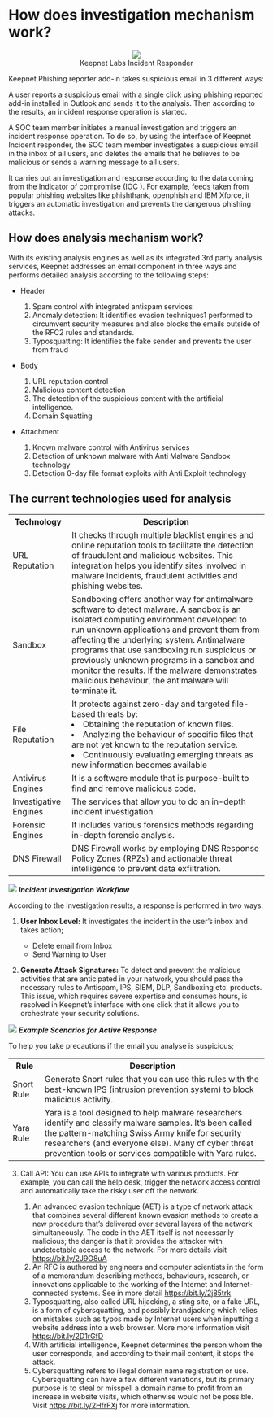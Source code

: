 # How does investigation mechanism work?

<p align="center">
  <img src="https://www.keepnetlabs.com/wp-content/uploads/Ekran-G%C3%B6r%C3%BCnt%C3%BCs%C3%BC-2018-08-02-18-54-54.png"><br>
  Keepnet Labs Incident Responder
</p>

Keepnet Phishing reporter add-in takes suspicious email in 3 different ways:

A user reports a suspicious email with a single click using phishing reported add-in installed in Outlook and sends it to the analysis. Then according to the results, an incident response operation is started.

A SOC team member initiates a manual investigation and triggers an incident response operation. To do so, by using the interface of Keepnet Incident responder, the SOC team member investigates a suspicious email in the inbox of all users,  and deletes the emails that he believes to be malicious or sends a warning message to all users.

It carries out an investigation and response according to the data coming from the Indicator of compromise (IOC ). For example, feeds taken from popular phishing websites like phishthank, openphish and IBM Xforce, it triggers an automatic investigation and prevents the dangerous phishing attacks.

## How does analysis mechanism work?

With its existing analysis engines as well as its integrated 3rd party analysis services, Keepnet addresses an email component in three ways and performs detailed analysis according to the following steps:

* Header

	1. Spam control with integrated antispam services
	2. Anomaly detection: It identifies evasion techniques1 performed to circumvent security measures and also blocks the emails outside of the RFC2 rules and standards.
	3. Typosquatting: It identifies the fake sender and prevents the user from fraud

* Body

	1. URL reputation control
	2. Malicious content detection
	3. The detection of the suspicious content with the artificial intelligence.
	4. Domain Squatting

* Attachment

	1. Known malware control with Antivirus services
	2. Detection of unknown malware with Anti Malware Sandbox technology
	3. Detection 0-day file format exploits with Anti Exploit technology

## The current technologies used for analysis

<table>
  <tbody>
    <tr>
      <th>Technology</th>
      <th align="center">Description</th>
    </tr>
    <tr>
      <td align="left">URL Reputation</td>
      <td align="left">It checks through multiple blacklist engines and online reputation tools to facilitate the detection of fraudulent and malicious websites. This integration helps you identify sites involved in malware incidents, fraudulent activities and phishing websites.</td>
    </tr>
    <tr>
      <td align="left">Sandbox</td>
      <td align="left">Sandboxing offers another way for antimalware software to detect malware. A sandbox is an isolated computing environment developed to run unknown applications and prevent them from affecting the underlying system. Antimalware programs that use sandboxing run suspicious or previously unknown programs in a sandbox and monitor the results. If the malware demonstrates malicious behaviour, the antimalware will terminate it.</td>
    </tr>
    <tr>
      <td align="left">File Reputation</td>
      <td align="left">It protects against zero-day and targeted file-based threats by:
		<li>Obtaining the reputation of known files.</li>
		<li>Analyzing the behaviour of specific files that are not yet known to the reputation service.</li>
		<li>Continuously evaluating emerging threats as new information becomes available</li>
	</td>
    </tr>
    <tr>
      <td align="left">Antivirus Engines</td>
      <td align="left">It is a software module that is purpose-built to find and remove malicious code.</td>
    </tr>
    <tr>
      <td align="left">Investigative Engines</td>
      <td align="left">The services that allow you to do an in-depth incident investigation.</td>
    </tr>
    <tr>
      <td align="left">Forensic Engines</td>
      <td align="left">It includes various forensics methods regarding in-depth forensic analysis.</td>
    </tr>
    <tr>
      <td align="left">DNS Firewall</td>
      <td align="left">DNS Firewall works by employing DNS Response Policy Zones (RPZs) and actionable threat intelligence to prevent data exfiltration.</td>
    </tr>
  </tbody>
</table>

![](https://www.keepnetlabs.com/wp-content/uploads/Incident-Investigation-Workflow.png)
***Incident Investigation Workflow***

According to the investigation results, a response is performed in two ways:

1. **User Inbox Level:** It investigates the incident in the user’s inbox and takes action;
	
	* Delete email from Inbox
	* Send Warning to User

2. **Generate Attack Signatures:** To detect and prevent the malicious activities that are anticipated in your network, you should pass the necessary rules to Antispam, IPS, SIEM, DLP, Sandboxing etc. products. This issue, which requires severe expertise and consumes hours, is resolved in Keepnet’s interface with one click that it allows you to orchestrate your security solutions.

![](https://www.keepnetlabs.com/wp-content/uploads/Example-Scenarios-for-Active-Response-1024x429.png)
***Example Scenarios for Active Response***

To help you take precautions if the email you analyse is suspicious;

<table>
  <tbody>
    <tr>
      <th>Rule</th>
      <th align="center">Description</th>
    </tr>
    <tr>
      <td align="left">Snort Rule</td>
      <td align="left">Generate Snort rules that you can use this rules with the best-known IPS (intrusion prevention system) to block malicious activity.</td>
    </tr>
        <tr>
      <td align="left">Yara Rule</td>
      <td align="left">Yara is a tool designed to help malware researchers identify and classify malware samples. It’s been called the pattern-matching Swiss Army knife for security researchers (and everyone else). Many of cyber threat prevention tools or services compatible with Yara rules.
      </td>
    </tr>
  </tbody>
</table>

3. Call API: You can use APIs to integrate with various products.  For example, you can call the help desk, trigger the network access control and automatically take the risky user off the network.

	1. An advanced evasion technique (AET) is a type of network attack that combines several different known evasion methods to create a new procedure that’s delivered over several layers of the network simultaneously. The code in the AET itself is not necessarily malicious; the danger is that it provides the attacker with undetectable access to the network. For more details visit https://bit.ly/2J9O8uA
	2. An RFC is authored by engineers and computer scientists in the form of a memorandum describing methods, behaviours, research, or innovations applicable to the working of the Internet and Internet-connected systems. See in more detail https://bit.ly/2j85trk
	3. Typosquatting, also called URL hijacking, a sting site, or a fake URL, is a form of cybersquatting, and possibly brandjacking which relies on mistakes such as typos made by Internet users when inputting a website address into a web browser. More more information visit https://bit.ly/2D1rGfD
	4. With artificial intelligence, Keepnet determines the person whom the user corresponds, and according to their mail content, it stops the attack.
	5. Cybersquatting refers to illegal domain name registration or use. Cybersquatting can have a few different variations, but its primary purpose is to steal or misspell a domain name to profit from an increase in website visits, which otherwise would not be possible. Visit https://bit.ly/2HfrFXj for more information. 